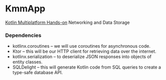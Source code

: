 # KmmApp
[Kotlin Multiplatform Hands-on](https://play.kotlinlang.org/hands-on/overview)
Networking and Data Storage

### Dependencies
- kotlinx.coroutines – we will use coroutines for asynchronous code.
- Ktor – this will be our HTTP client for retrieving data over the internet.
- kotlinx.serialization – to deserialize JSON responses into objects of entity classes.
- SQLDelight – this will generate Kotlin code from SQL queries to create a type-safe database API.
